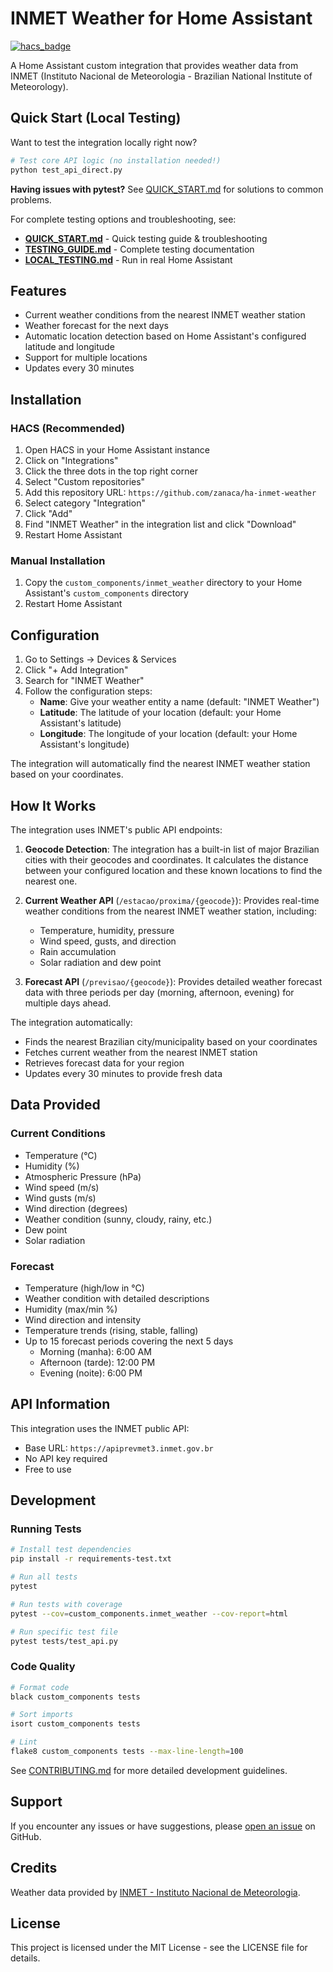 # INMET Weather for Home Assistant

[![hacs_badge](https://img.shields.io/badge/HACS-Custom-41BDF5.svg)](https://github.com/hacs/integration)

A Home Assistant custom integration that provides weather data from INMET (Instituto Nacional de Meteorologia - Brazilian National Institute of Meteorology).

## Quick Start (Local Testing)

Want to test the integration locally right now?

```bash
# Test core API logic (no installation needed!)
python test_api_direct.py
```

**Having issues with pytest?** See [QUICK_START.md](QUICK_START.md) for solutions to common problems.

For complete testing options and troubleshooting, see:

- **[QUICK_START.md](QUICK_START.md)** - Quick testing guide & troubleshooting
- **[TESTING_GUIDE.md](TESTING_GUIDE.md)** - Complete testing documentation
- **[LOCAL_TESTING.md](LOCAL_TESTING.md)** - Run in real Home Assistant

## Features

- Current weather conditions from the nearest INMET weather station
- Weather forecast for the next days
- Automatic location detection based on Home Assistant's configured latitude and longitude
- Support for multiple locations
- Updates every 30 minutes

## Installation

### HACS (Recommended)

1. Open HACS in your Home Assistant instance
2. Click on "Integrations"
3. Click the three dots in the top right corner
4. Select "Custom repositories"
5. Add this repository URL: `https://github.com/zanaca/ha-inmet-weather`
6. Select category "Integration"
7. Click "Add"
8. Find "INMET Weather" in the integration list and click "Download"
9. Restart Home Assistant

### Manual Installation

1. Copy the `custom_components/inmet_weather` directory to your Home Assistant's `custom_components` directory
2. Restart Home Assistant

## Configuration

1. Go to Settings → Devices & Services
2. Click "+ Add Integration"
3. Search for "INMET Weather"
4. Follow the configuration steps:
   - **Name**: Give your weather entity a name (default: "INMET Weather")
   - **Latitude**: The latitude of your location (default: your Home Assistant's latitude)
   - **Longitude**: The longitude of your location (default: your Home Assistant's longitude)

The integration will automatically find the nearest INMET weather station based on your coordinates.

## How It Works

The integration uses INMET's public API endpoints:

1. **Geocode Detection**: The integration has a built-in list of major Brazilian cities with their geocodes and coordinates. It calculates the distance between your configured location and these known locations to find the nearest one.

2. **Current Weather API** (`/estacao/proxima/{geocode}`): Provides real-time weather conditions from the nearest INMET weather station, including:
   - Temperature, humidity, pressure
   - Wind speed, gusts, and direction
   - Rain accumulation
   - Solar radiation and dew point

3. **Forecast API** (`/previsao/{geocode}`): Provides detailed weather forecast data with three periods per day (morning, afternoon, evening) for multiple days ahead.

The integration automatically:
- Finds the nearest Brazilian city/municipality based on your coordinates
- Fetches current weather from the nearest INMET station
- Retrieves forecast data for your region
- Updates every 30 minutes to provide fresh data

## Data Provided

### Current Conditions
- Temperature (°C)
- Humidity (%)
- Atmospheric Pressure (hPa)
- Wind speed (m/s)
- Wind gusts (m/s)
- Wind direction (degrees)
- Weather condition (sunny, cloudy, rainy, etc.)
- Dew point
- Solar radiation

### Forecast
- Temperature (high/low in °C)
- Weather condition with detailed descriptions
- Humidity (max/min %)
- Wind direction and intensity
- Temperature trends (rising, stable, falling)
- Up to 15 forecast periods covering the next 5 days
  - Morning (manha): 6:00 AM
  - Afternoon (tarde): 12:00 PM
  - Evening (noite): 6:00 PM

## API Information

This integration uses the INMET public API:
- Base URL: `https://apiprevmet3.inmet.gov.br`
- No API key required
- Free to use

## Development

### Running Tests

```bash
# Install test dependencies
pip install -r requirements-test.txt

# Run all tests
pytest

# Run tests with coverage
pytest --cov=custom_components.inmet_weather --cov-report=html

# Run specific test file
pytest tests/test_api.py
```

### Code Quality

```bash
# Format code
black custom_components tests

# Sort imports
isort custom_components tests

# Lint
flake8 custom_components tests --max-line-length=100
```

See [CONTRIBUTING.md](CONTRIBUTING.md) for more detailed development guidelines.

## Support

If you encounter any issues or have suggestions, please [open an issue](https://github.com/zanaca/ha-inmet-weather/issues) on GitHub.

## Credits

Weather data provided by [INMET - Instituto Nacional de Meteorologia](https://portal.inmet.gov.br/).

## License

This project is licensed under the MIT License - see the LICENSE file for details.
